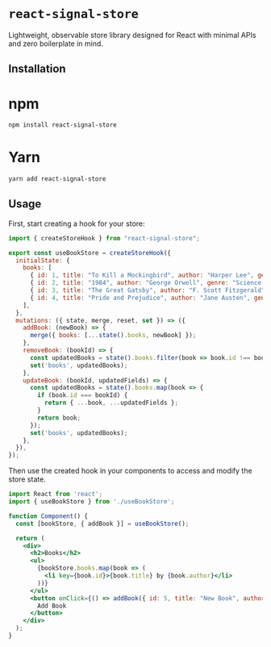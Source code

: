 # `react-signal-store`
Lightweight, observable store library designed for React with minimal APIs and zero boilerplate in mind.

## Installation

# npm
```sh
npm install react-signal-store
```
# Yarn
```sh
yarn add react-signal-store
```

## Usage

First, start creating a hook for your store:

```jsx
import { createStoreHook } from "react-signal-store";

export const useBookStore = createStoreHook({
  initialState: {
    books: [
      { id: 1, title: "To Kill a Mockingbird", author: "Harper Lee", genre: "Fiction" },
      { id: 2, title: "1984", author: "George Orwell", genre: "Science Fiction" },
      { id: 3, title: "The Great Gatsby", author: "F. Scott Fitzgerald", genre: "Fiction" },
      { id: 4, title: "Pride and Prejudice", author: "Jane Austen", genre: "Romance" },
    ],
  },
  mutations: ({ state, merge, reset, set }) => ({
    addBook: (newBook) => {
      merge({ books: [...state().books, newBook] });
    },
    removeBook: (bookId) => {
      const updatedBooks = state().books.filter(book => book.id !== bookId);
      set('books', updatedBooks);
    },
    updateBook: (bookId, updatedFields) => {
      const updatedBooks = state().books.map(book => {
        if (book.id === bookId) {
          return { ...book, ...updatedFields };
        }
        return book;
      });
      set('books', updatedBooks);
    },
  }),
});
```
Then use the created hook in your components to access and modify the store state.

```jsx
import React from 'react';
import { useBookStore } from './useBookStore';

function Component() {
  const [bookStore, { addBook }] = useBookStore();

  return (
    <div>
      <h2>Books</h2>
      <ul>
        {bookStore.books.map(book => (
          <li key={book.id}>{book.title} by {book.author}</li>
        ))}
      </ul>
      <button onClick={() => addBook({ id: 5, title: "New Book", author: "New Author", genre: "New Genre" })}>
        Add Book
      </button>
    </div>
  );
}
```
